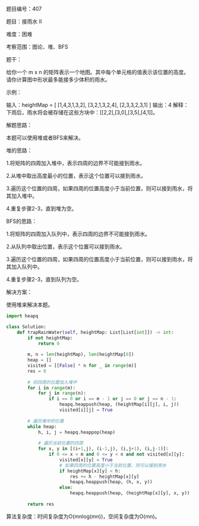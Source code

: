 题目编号：407

题目：接雨水 II

难度：困难

考察范围：图论、堆、BFS

题干：

给你一个 m x n 的矩阵表示一个地图。其中每个单元格的值表示该位置的高度。请你计算图中形状最多能接多少体积的雨水。

示例：

输入：heightMap = [
  [1,4,3,1,3,2],
  [3,2,1,3,2,4],
  [2,3,3,2,3,1]
]
输出：4
解释：下雨后，雨水将会被存储在这些方块中：[[2,2],[3,0],[3,5],[4,1]]。

解题思路：

本题可以使用堆或者BFS来解决。

堆的思路：

1.将矩阵的四周加入堆中，表示四周的边界不可能接到雨水。

2.从堆中取出高度最小的位置，表示这个位置可以接到雨水。

3.遍历这个位置的四周，如果四周的位置高度小于当前位置，则可以接到雨水，将其加入堆中。

4.重复步骤2-3，直到堆为空。

BFS的思路：

1.将矩阵的四周加入队列中，表示四周的边界不可能接到雨水。

2.从队列中取出位置，表示这个位置可以接到雨水。

3.遍历这个位置的四周，如果四周的位置高度小于当前位置，则可以接到雨水，将其加入队列中。

4.重复步骤2-3，直到队列为空。

解决方案：

使用堆来解决本题。

```python
import heapq

class Solution:
    def trapRainWater(self, heightMap: List[List[int]]) -> int:
        if not heightMap:
            return 0
        
        m, n = len(heightMap), len(heightMap[0])
        heap = []
        visited = [[False] * n for _ in range(m)]
        res = 0
        
        # 将四周的位置加入堆中
        for i in range(m):
            for j in range(n):
                if i == 0 or i == m - 1 or j == 0 or j == n - 1:
                    heapq.heappush(heap, (heightMap[i][j], i, j))
                    visited[i][j] = True
        
        # 遍历堆中的位置
        while heap:
            h, i, j = heapq.heappop(heap)
            
            # 遍历当前位置的四周
            for x, y in [(i+1,j), (i-1,j), (i,j+1), (i,j-1)]:
                if 0 <= x < m and 0 <= y < n and not visited[x][y]:
                    visited[x][y] = True
                    # 如果四周的位置高度小于当前位置，则可以接到雨水
                    if heightMap[x][y] < h:
                        res += h - heightMap[x][y]
                        heapq.heappush(heap, (h, x, y))
                    else:
                        heapq.heappush(heap, (heightMap[x][y], x, y))
        
        return res
```

算法复杂度：时间复杂度为O(mnlog(mn))，空间复杂度为O(mn)。
